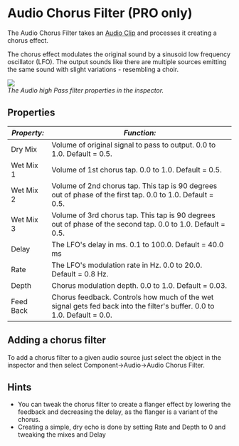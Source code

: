 Audio Chorus Filter (PRO only)
==============================


The <span class=keyword>Audio Chorus Filter</span> takes an [Audio Clip](class-audioclip.html) and processes it creating a chorus effect. 

The chorus effect modulates the original sound by a sinusoid low frequency oscillator (LFO).  The output sounds like there are multiple sources emitting the same sound with slight variations - resembling a choir.

![](http://docwiki.hq.unity3d.com/uploads/Main/AudioChorusFilter.png)  
_The Audio high Pass filter properties in the inspector._


Properties
----------



|**_Property:_** |**_Function:_** |
|--|--|
|<span class=component>Dry Mix</span> |Volume of original signal to pass to output. 0.0 to 1.0. Default = 0.5.|
|<span class=component>Wet Mix 1</span> |Volume of 1st chorus tap. 0.0 to 1.0. Default = 0.5.|
|<span class=component>Wet Mix 2</span> |Volume of 2nd chorus tap. This tap is 90 degrees out of phase of the first tap. 0.0 to 1.0. Default = 0.5.|
|<span class=component>Wet Mix 3</span> |Volume of 3rd chorus tap. This tap is 90 degrees out of phase of the second tap. 0.0 to 1.0. Default = 0.5.|
|<span class=component>Delay</span> |The LFO's delay in ms. 0.1 to 100.0. Default = 40.0 ms|
|<span class=component>Rate</span> |The LFO's modulation rate in Hz. 0.0 to 20.0. Default = 0.8 Hz.|
|<span class=component>Depth</span> |Chorus modulation depth. 0.0 to 1.0. Default = 0.03.|
|<span class=component>Feed Back</span> |Chorus feedback. Controls how much of the wet signal gets fed back into the filter's buffer. 0.0 to 1.0. Default = 0.0.|

Adding a chorus filter
----------------------

To add a chorus filter to a given audio source just select the object in the inspector and then select <span class=component>Component->Audio->Audio Chorus Filter</span>.

Hints
-----

* You can tweak the chorus filter to create a flanger effect by lowering the feedback and decreasing the delay, as the flanger is a variant of the chorus.
* Creating a simple, dry echo is done by setting <span class=component>Rate</span> and <span class=component>Depth</span> to 0 and tweaking the mixes and <span class=component>Delay</span>
